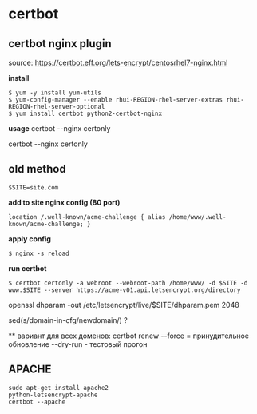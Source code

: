 certbot
=======

## certbot nginx plugin 
source: https://certbot.eff.org/lets-encrypt/centosrhel7-nginx.html

**install**
```
$ yum -y install yum-utils
$ yum-config-manager --enable rhui-REGION-rhel-server-extras rhui-REGION-rhel-server-optional
$ yum install certbot python2-certbot-nginx
```
**usage**
certbot --nginx certonly

certbot --nginx certonly

## old method

    $SITE=site.com

**add to site nginx config (80 port)**

    location /.well-known/acme-challenge { alias /home/www/.well-known/acme-challenge; }
**apply config**

    $ nginx -s reload

**run certbot**

    $ certbot certonly -a webroot --webroot-path /home/www/ -d $SITE -d www.$SITE --server https://acme-v01.api.letsencrypt.org/directory

openssl dhparam -out /etc/letsencrypt/live/$SITE/dhparam.pem 2048

sed(s/domain-in-cfg/newdomain/) ?

** вариант для всех доменов:
certbot renew
--force = принудительное обновление
--dry-run - тестовый прогон

## APACHE
```
sudo apt-get install apache2 
python-letsencrypt-apache
certbot --apache
```
